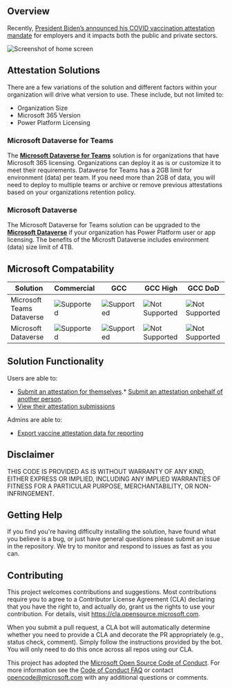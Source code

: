 

## Overview

Recently, [President Biden’s announced his COVID vaccination attestation mandate](https://www.cbsnews.com/live-updates/biden-covid-19-vaccine-mandate-live-stream-today-2021-09-09/) for employers and it impacts both the public and private sectors.

![Screenshot of home screen](./assets/home-screen-clean.png)

## Attestation Solutions

There are a few variations of the solution and different factors within your organization will drive what version to use.  These include, but not limited to:
*  Organization Size
*  Microsoft 365 Version
*  Power Platform Licensing

### Microsoft Dataverse for Teams

The **[Microsoft Dataverse for Teams](https://docs.microsoft.com/en-us/power-platform/admin/about-teams-environment)** solution is for organizations that have Microsoft 365 licensing.  Organizations can deploy it as is or customize it to meet their requirements. Dataverse for Teams has a 2GB limit for environment (data) per team.  If you need more than 2GB of data, you will need to deploy to multiple teams or archive or remove previous attestations based on your organizations retention policy.

### Microsoft Dataverse ###

The Microsoft Dataverse for Teams solution can be upgraded to the **[Microsoft Dataverse](https://docs.microsoft.com/en-us/powerapps/maker/data-platform/data-platform-intro)** if your organization has Power Platform user or app licensing.  The benefits of the Microsft Dataverse includes environment (data) size limit of 4TB.

## Microsoft Compatability

Solution|Commercial|GCC|GCC High|GCC DoD
-|-|-|-|-
Microsoft Teams Dataverse|![Supported](./assets/supported.png)|![Supported](./assets/supported.png)|![Not Supported](./assets/not-supported.png)|![Not Supported](./assets/not-supported.png)
Microsoft Dataverse|![Supported](./assets/supported.png)|![Supported](./assets/supported.png)|![Not Supported](./assets/supported.png)|![Not Supported](./assets/supported.png)

## Solution Functionality

Users are able to: 
*  [Submit an attestation for themselves](https://github.com/microsoft/mwx-teams-vaccine-attestation/wikiteams-dataverse/submit-attestation).*  [Submit an attestation onbehalf of another person](https://github.com/microsoft/mwx-teams-vaccine-attestation/wikiteams-dataverse/submit-attestation-onbehalf).
*  [View their attestation submissions](https://github.com/microsoft/mwx-teams-vaccine-attestation/wikiteams-dataverse/view-submissions)

Admins are able to:
*  [Export vaccine attestation data for reporting](https://github.com/microsoft/mwx-teams-vaccine-attestation/wikiteams-dataverse/exporting-attestation-data)

## Disclaimer

THIS CODE IS PROVIDED AS IS WITHOUT WARRANTY OF ANY KIND, EITHER EXPRESS OR IMPLIED, INCLUDING ANY IMPLIED WARRANTIES OF FITNESS FOR A PARTICULAR PURPOSE, MERCHANTABILITY, OR NON-INFRINGEMENT.

## Getting Help

If you find you're having difficulty installing the solution, have found what you believe is a bug, or just have general questions please submit an issue in the repository. We try to monitor and respond to issues as fast as you can.

## Contributing

This project welcomes contributions and suggestions.  Most contributions require you to agree to a
Contributor License Agreement (CLA) declaring that you have the right to, and actually do, grant us
the rights to use your contribution. For details, visit https://cla.opensource.microsoft.com.

When you submit a pull request, a CLA bot will automatically determine whether you need to provide
a CLA and decorate the PR appropriately (e.g., status check, comment). Simply follow the instructions
provided by the bot. You will only need to do this once across all repos using our CLA.

This project has adopted the [Microsoft Open Source Code of Conduct](https://opensource.microsoft.com/codeofconduct/).
For more information see the [Code of Conduct FAQ](https://opensource.microsoft.com/codeofconduct/faq/) or
contact [opencode@microsoft.com](mailto:opencode@microsoft.com) with any additional questions or comments.
